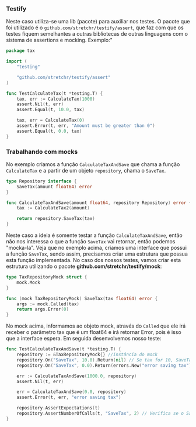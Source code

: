 ### Testify

Neste caso utiliza-se uma lib (pacote) para auxiliar nos testes. O pacote que foi utilizado é o
`github.com/stretchr/testify/assert`, que faz com que os testes fiquem semelhantes a outras bibliotecas de outras
linguagens com o sistema de assertions e mocking. Exemplo:"

```GO
package tax

import (
	"testing"

	"github.com/stretchr/testify/assert"
)

func TestCalculateTax(t *testing.T) {
	tax, err := CalculateTax(1000)
	assert.Nil(t, err)
	assert.Equal(t, 10.0, tax)

	tax, err = CalculateTax(0)
	assert.Error(t, err, "Amount must be greater than 0")
	assert.Equal(t, 0.0, tax)
}
```

### Trabalhando com mocks

No exemplo criamos a função `CalculateTaxAndSave` que chama a função `CalculateTax` e a partir
de um objeto `repository`, chama o `SaveTax`.

```GO
type Repository interface {
	SaveTax(amount float64) error
}

func CalculateTaxAndSave(amount float64, repository Repository) error {
	tax := CalculateTax2(amount)

	return repository.SaveTax(tax)
}
```

Neste caso a ideia é somente testar a função `CalculateTaxAndSave`, então não nos interessa o que a função `SaveTax` vai
retornar, então podemos "mocka-la".
Veja que no exemplo acima, criamos uma interface que possui a função `SaveTax`, sendo assim, precisamos criar uma
estrutura que possua esta função implementada. No caso dos nossos testes, vamos criar esta estrutura utilizando o pacote
**github.com/stretchr/testify/mock**:

```GO
type TaxRepositoryMock struct {
	mock.Mock
}

func (mock TaxRepositoryMock) SaveTax(tax float64) error {
	args := mock.Called(tax)
	return args.Error(0)
}
```

No mock acima, informamos ao objeto mock, através do `Called` que ele irá receber o parâmetro tax que é um float64 e
irá retornar Error, pois é isso que a interface espera.
Em seguida desenvolvemos nosso teste:

```GO
func TestCalculateTaxAndSave(t *testing.T) {
	repository := &TaxRepositoryMock{} //Instância do mock
	repository.On("SaveTax", 10.0).Return(nil) // Se tax for 10, SaveTax retornará nil.
	repository.On("SaveTax", 0.0).Return(errors.New("error saving tax")) // Se tax for 0, SaveTax retornará errors.

	err := CalculateTaxAndSave(1000.0, repository)
	assert.Nil(t, err)

	err = CalculateTaxAndSave(0.0, repository)
	assert.Error(t, err, "error saving tax")

	repository.AssertExpectations(t)
	repository.AssertNumberOfCalls(t, "SaveTax", 2) // Verifica se o SaveTax realmente foi chamado 2 vezes.
}
```